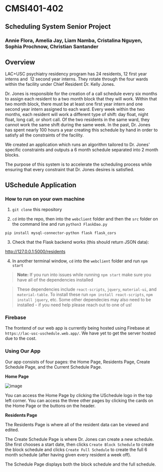 # CMSI401-402
## Scheduling System Senior Project
### Annie Flora, Amelia Jay, Liam Namba, Cristalina Nguyen, Sophia Prochnow, Christian Santander


## Overview
LAC+USC psychiatry residency program has 24 residents, 12 first year interns and  12 second year interns. They rotate through the four wards within the facility under Chief Resident Dr. Kelly Jones.

Dr. Jones is responsible for the creation of a call schedule every six months to assign each resident to a two month block that they will work. Within that two month block, there must be at least one first year intern and one second year intern assigned to each ward. Every week within the two months, each resident will work a different type of shift: day float, night float, long call, or short call. Of the two residents in the same ward, they cannot work the same shift during the same week. In the past, Dr. Jones has spent nearly 100 hours a year creating this schedule by hand in order to satisfy all the constraints of the facility.

We created an application which runs an algorithm tailored to Dr. Jones' specific constraints and outputs a 6 month schedule separated into 2 month blocks.

The purpose of this system is to accelerate the scheduling process while ensuring that every constraint that Dr. Jones desires is satisfied. 

## USchedule Application

### How to run on your own machine

1. `git clone` this repository

2. `cd` into the repo, then into the `webclient` folder and then the `src` folder on the command line and run `python3 FlaskDao.py`

```
pip install mysql-connector-python flask flask_cors
```
3. Check that the Flask backend works (this should return JSON data):

http://127.0.0.1:5000/residents

4. In another terminal window, `cd` into the `webclient` folder and run `npm start`

> **Note:** If you run into issues while running `npm start` make sure you have all of the dependencies installed

> These dependencies include `react-scripts`, `jquery`, `material-ui`, and `material-table`. To install these run `npm install react-scripts`, `npm install jquery`, etc. Some other dependecies may also need to be installed - if you need help please reach out to one of us!

### Firebase

The frontend of our web app is currently being hosted using Firebase at `https://lac-usc-uschedule.web.app/`. We have yet to get the server hosted due to the cost.

### Using Our App

Our app consists of four pages: the Home Page, Residents Page, Create Schedule Page, and the Current Schedule Page.

**Home Page**

![image](https://user-images.githubusercontent.com/31746937/81351240-bbd51280-9078-11ea-8a2a-24e1d317ba63.png)

You can access the Home Page by clicking the USchedule logo in the top left corner. You can access the three other pages by clicking the cards on the Home Page or the buttons on the header.

**Residents Page**



The Residents Page is where all of the resident data can be viewed and edited.

The Create Schedule Page is where Dr. Jones can create a new schedule. She first chooses a start date, then clicks `Create Block Schedule` to create the block schedule and clicks `Create Full Schedule` to create the full 6 month schedule (after having given every resident a week off).

The Schedule Page displays both the block schedule and the full schedule.
